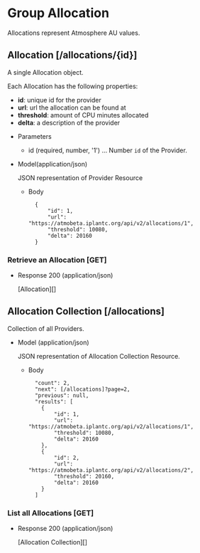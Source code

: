 # Group Allocation
Allocations represent Atmosphere AU values.

## Allocation [/allocations/{id}]
A single Allocation object.

Each Allocation has the following properties:

- **id**: unique id for the provider
- **url**: url the allocation can be found at
- **threshold**: amount of CPU minutes allocated
- **delta**: a description of the provider


+ Parameters
    + id (required, number, '1') ... Number `id` of the Provider.

+ Model(application/json)

    JSON representation of Provider Resource

    + Body

            {
                "id": 1,
                "url": "https://atmobeta.iplantc.org/api/v2/allocations/1",
                "threshold": 10080,
                "delta": 20160
            }


### Retrieve an Allocation [GET]
+ Response 200 (application/json)

    [Allocation][]

## Allocation Collection [/allocations]
Collection of all Providers.

+ Model (application/json)

    JSON representation of Allocation Collection Resource.

    + Body

            "count": 2,
            "next": [/allocations]?page=2,
            "previous": null,
            "results": [
              {
                  "id": 1,
                  "url": "https://atmobeta.iplantc.org/api/v2/allocations/1",
                  "threshold": 10080,
                  "delta": 20160
              },
              {
                  "id": 2,
                  "url": "https://atmobeta.iplantc.org/api/v2/allocations/2",
                  "threshold": 20160,
                  "delta": 20160
              }
            ]

### List all Allocations [GET]
+ Response 200 (application/json)

    [Allocation Collection][]
